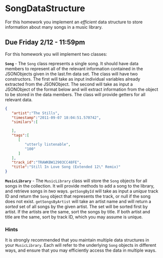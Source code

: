 SongDataStructure
=================

For this homework you implement an *efficient* data structure to store information about many songs in a music library. 

## Due Friday 2/12 - 11:59pm

For this homework you will implement two classes:

**`Song`** - The `Song` class represents a single song. It should have data members to represent all of the relevant information contained in the JSONObjects given in the last.fm data set. The class will have two constructors. The first will take as input individual variables already extracted from the JSONObject. The second will take as input a JSONObject of the format below and will extract information from the object to be stored in the data members. The class will provide getters for all relevant data.

```json
{  
   "artist":"The Stills",
   "timestamp":"2011-09-07 18:04:51.570742",
   "similars":[  

   ],
   "tags":[  
      [  
         "utterly listenable",
         "100"
      ]
   ],
   "track_id":"TRAWKBW12903CC48FE",
   "title":"Still In Love Song (Extended 12\" Remix)"
}
```

**`MusicLibrary`** - The `MusicLibrary` class will store the `Song` objects for all songs in the collection. It will provide methods to add a song to the library, and retrieve songs in *two* ways. `getSongById` will take as input a *unique* track ID and return the `Song` object that represents the track, or null if the song does not exist. `getSongsByArtist` will take an artist name and will return a *sorted* set of all songs by the given artist. The set will be sorted first by artist. If the artists are the same, sort the songs by title. If both artist and title are the same, sort by track ID, which you may assume is unique.

### Hints

It is strongly recommended that you maintain multiple data structures in your `MusicLibrary`. Each will refer to the underlying `Song` objects in different ways, and ensure that you may efficiently access the data in multiple ways.
